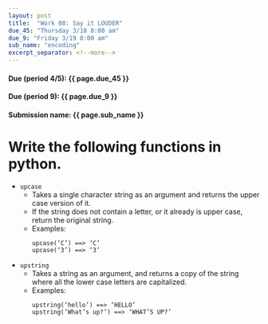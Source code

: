 ```yaml
---
layout: post
title:  "Work 08: Say it LOUDER"
due_45: "Thursday 3/18 8:00 am"
due_9: "Friday 3/19 8:00 am"
sub_name: "encoding"
excerpt_separator: <!--more-->
---
```


#### Due (period 4/5): {{ page.due_45 }}
#### Due (period 9): {{ page.due_9 }}

#### Submission name: {{ page.sub_name }}
<!--more-->

# Write the following functions in python.

* `upcase`
  - Takes a single character string as an argument and returns the upper case version of it.
  - If the string does not contain a letter, or it already is upper case, return the original string.
  - Examples:
    ```
    upcase(‘C’) ==> ‘C’
    upcase(‘3’) ==> ‘3’
    ```
* `upstring`
  - Takes a string as an argument, and returns a copy of the string where all the lower case letters are capitalized.
  - Examples:
    ```
    upstring(‘hello’) ==> ‘HELLO’
    upstring(‘What’s up?’) ==> ‘WHAT’S UP?’
    ```
